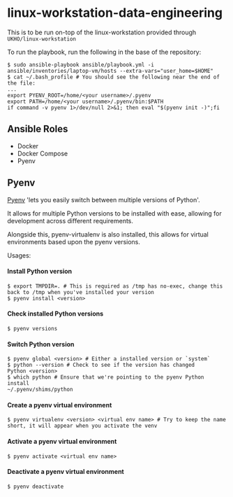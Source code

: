 # linux-workstation-data-engineering

This is to be run on-top of the linux-workstation provided through `UKHO/linux-workstation`

To run the playbook, run the following in the base of the repository:

```
$ sudo ansible-playbook ansible/playbook.yml -i ansible/inventories/laptop-vm/hosts --extra-vars="user_home=$HOME"
$ cat ~/.bash_profile # You should see the following near the end of the file:
...
export PYENV_ROOT=/home/<your username>/.pyenv
export PATH=/home/<your username>/.pyenv/bin:$PATH
if command -v pyenv 1>/dev/null 2>&1; then eval "$(pyenv init -)";fi
```

## Ansible Roles

* Docker
* Docker Compose
* Pyenv

## Pyenv

[Pyenv](https://github.com/pyenv/pyenv) 'lets you easily switch between multiple versions of Python'.

It allows for multiple Python versions to be installed with ease, allowing for development across different requirements.

Alongside this, pyenv-virtualenv is also installed, this allows for virtual environments based upon the pyenv versions.

Usages:

#### Install Python version
```
$ export TMPDIR=. # This is required as /tmp has no-exec, change this back to /tmp when you've installed your version
$ pyenv install <version> 
```

#### Check installed Python versions
```
$ pyenv versions
```

#### Switch Python version
```
$ pyenv global <version> # Either a installed version or `system`
$ python --version # Check to see if the version has changed
Python <version>
$ which python # Ensure that we're pointing to the pyenv Python install
~/.pyenv/shims/python 
```

#### Create a pyenv virtual environment
```
$ pyenv virtualenv <version> <virtual env name> # Try to keep the name short, it will appear when you activate the venv
```

#### Activate a pyenv virtual environment
```
$ pyenv activate <virtual env name>
```

#### Deactivate a pyenv virtual environment
```
$ pyenv deactivate
```